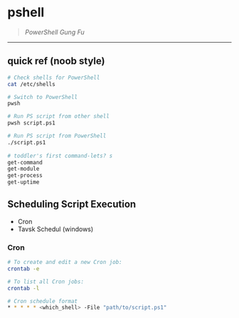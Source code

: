 # pshell
> _PowerShell Gung Fu_
___________________

## quick ref (noob style)
```bash
# Check shells for PowerShell
cat /etc/shells

# Switch to PowerShell
pwsh

# Run PS script from other shell
pwsh script.ps1

# Run PS script from PowerShell
./script.ps1
 
# toddler's first command-lets? s
get-command
get-module
get-process
get-uptime


```
## Scheduling Script Execution
* Cron
* Tavsk Schedul (windows)

### Cron
```bash
# To create and edit a new Cron job:
crontab -e

# To list all Cron jobs:
crontab -l

# Cron schedule format
* * * * * <which_shell> -File "path/to/script.ps1"
```
